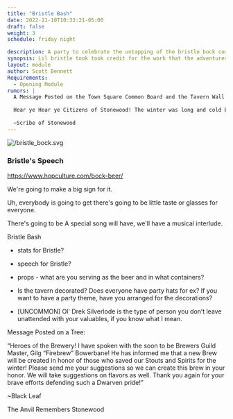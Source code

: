 ```yaml
---
title: "Bristle Bash"
date: 2022-11-10T10:33:21-05:00
draft: false
weight: 3
schedule: friday night

description: A party to celebrate the untapping of the bristle bock complete with songs, a tasting, speeches and dancing.
synopsis: Lil bristle took took credit for the work that the adventurers did. He had the brewery name a beer after him. The whole town is invited to his a grand celebration to commemorate the victory that the town had over the orcs. Every attendee gets a big glass mug.
layout: module
author: Scott Bennett
Requirements: 
  - Opening Module 
rumors: |
  A Message Posted on the Town Square Common Board and the Tavern Wall
  
  Hear ye Hear ye Citizens of Stonewood! The winter was long and cold but the casks will flow in 3 weeks time! A new brew will be announced and named at Market Gathers beginning. The Stonewood Brewers Guild will have a representative on hand to deliver a speech and for the public tasting. All citizens and adventurers are welcome to attend. One of Stonewoods very one has a big birthday to celebrate too, so in Stonewood Dwarven fashion we shall drink to his age and health. Don't let these Bloody Fist threats shake you, our good Baron Hadukkel will be present to protect us! We will drink in his honor and repel this threat together.
  
  ~Scribe of Stonewood
---
```


![/bristle_bock.svg](/bristle_bock.svg "{width='10'}" )

### Bristle's Speech





https://www.hopculture.com/bock-beer/

 We're going to make a big sign for it. 

Uh, everybody is going to get there's going to be little taste or glasses for everyone. 

There's going to be A special song will have, we'll have a musical interlude.

Bristle Bash
- stats for Bristle?
- speech for Bristle?
- props - what are you serving as the beer and in what containers?
- Is the tavern decorated? Does everyone have party hats for ex? If
you want to have a party theme, have you arranged for the decorations?

- [UNCOMMON] Ol' Drek Silverlode is the type of person you don’t leave unattended with your valuables, if you know what I mean.





Message Posted on a Tree:

“Heroes of the Brewery! I have spoken with the soon to be Brewers Guild Master, Gilg “Firebrew” Bowerbane! He has informed me that a new Brew will be created in honor of those who saved our Stouts and Spirits for the winter! Please send me your suggestions so we can create this brew in your honor. We will take suggestions on flavors as well. Thank you again for your brave efforts defending such a Dwarven pride!”

~Black Leaf 

The Anvil Remembers Stonewood
